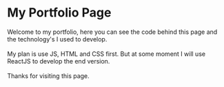 # My Portfolio Page
Welcome to my portfolio, here you can see the code behind this page and the technology's I used to develop.
<br><br>
My plan is use JS, HTML and CSS first. But at some moment I will use ReactJS to develop the end version.
<br><br>
Thanks for visiting this page.
